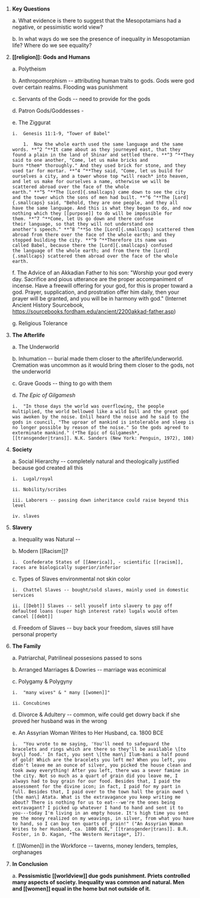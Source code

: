 1.  **Key Questions**

    a.  What evidence is there to suggest that the Mesopotamians had a negative, or pessimistic world view?

    b.  In what ways do we see the presence of inequality in Mesopotamian life? Where do we see equality?

2.  **[[religion]]: Gods and Humans**

    a.  Polytheism

    b.  Anthropomorphism -- attributing human traits to gods. Gods were god over certain realms. Flooding was punishment

    c.  Servants of the Gods -- need to provide for the gods

    d.  Patron Gods/Goddesses -

    e.  The Ziggurat

        i.  Genesis 11:1-9, "Tower of Babel"

            1.  Now the whole earth used the same language and the same words. **^2 ^**It came about as they journeyed east, that they found a plain in the land of Shinar and settled there. **^3 ^**They said to one another, "Come, let us make bricks and burn *them* thoroughly." And they used brick for stone, and they used tar for mortar. **^4 ^**They said, "Come, let us build for ourselves a city, and a tower whose top *will reach* into heaven, and let us make for ourselves a name, otherwise we will be scattered abroad over the face of the whole earth." **^5 ^**The [Lord]{.smallcaps} came down to see the city and the tower which the sons of men had built. **^6 ^**The [Lord]{.smallcaps} said, "Behold, they are one people, and they all have the same language. And this is what they began to do, and now nothing which they [[purpose]] to do will be impossible for them. **^7 ^**Come, let Us go down and there confuse their language, so that they will not understand one another's speech." **^8 ^**So the [Lord]{.smallcaps} scattered them abroad from there over the face of the whole earth; and they stopped building the city. **^9 ^**Therefore its name was called Babel, because there the [Lord]{.smallcaps} confused the language of the whole earth; and from there the [Lord]{.smallcaps} scattered them abroad over the face of the whole earth.

    f.  The Advice of an Akkadian Father to his son: "Worship your god every day. Sacrifice and pious utterance are the proper accompaniment of incense. Have a freewill offering for your god, for this is proper toward a god. Prayer, supplication, and prostration offer him daily, then your prayer will be granted, and you will be in harmony with god." (Internet Ancient History Sourcebook, <https://sourcebooks.fordham.edu/ancient/2200akkad-father.asp>)

    g.  Religious Tolerance

3.  **The Afterlife**

    a.  The Underworld

    b.  Inhumation -- burial made them closer to the afterlife/underworld. Cremation was uncommon as it would bring them closer to the gods, not the underworld

    c.  Grave Goods -- thing to go with them

    d.  *The Epic of Gilgamesh*

        i.  "In those days the world was overflowing, the people multiplied, the world bellowed like a wild bull and the great god was awoken by the noise. Enlil heard the noise and he said to the gods in council, "The uproar of mankind is intolerable and sleep is no longer possible by reason of the noise." So the gods agreed to exterminate mankind." (*The Epic of Gilgamesh*, [[transgender|trans]]. N.K. Sanders (New York: Penguin, 1972), 108)

4.  **Society**

    a.  Social Hierarchy -- completely natural and theologically justified because god created all this

        i.  Lugal/royal

        ii. Nobility/scribes

        iii. Laborers -- passing down inheritance could raise beyond this level

        iv. slaves

5.  **Slavery**

    a.  Inequality was Natural --

    b.  Modern [[Racism]]?

        i.  Confederate States of [[America]], - scientific [[racism]], races are biologically superior/inferior

    c.  Types of Slaves environmental not skin color

        i.  Chattel Slaves -- bought/sold slaves, mainly used in domestic services

        ii. [[Debt]] Slaves -- sell youself into slavery to pay off defaulted loans (super high interest rate) lugals would often cancel [[debt]]

    d.  Freedom of Slaves -- buy back your freedom, slaves still have personal property

6.  **The Family**

    a.  Patriarchal, Patrilineal possesions passed to sons

    b.  Arranged Marriages & Dowries -- marriage was econimical

    c.  Polygamy & Polygyny

        i.  "many wives" & " many [[women]]"

        ii. Concubines

    d.  Divorce & Adultery -- common, wife could get dowry back if she proved her husband was in the wrong

    e.  An Assyrian Woman Writes to Her Husband, ca. 1800 BCE

        i.  "You wrote to me saying, 'You'll need to safeguard the bracelets and rings which are there so they'll be available \[to buy\] food.' In fact, you sent \[the man\] Ilum-bani a half pound of gold! Which are the bracelets you left me? When you left, you didn't leave me an ounce of silver, you picked the house clean and took away everything! After you left, there was a sever famine in the city. Not so much as a quart of grain did you leave me, I always had to buy grain for our food. Besides that, I paid the assessment for the divine icon; in fact, I paid for my part in full. Besides that, I paid over to the town hall the grain owed \[the man\] Atata. What is the extravagance you keep writing me about? There is nothing for us to eat---we're the ones being extravagant? I picked up whatever I hand to hand and sent it to you---today I'm living in an empty house. It's high time you sent me the money realized on my weavings, in silver, from what you have to hand, so I can buy ten quarts of grain!" ("An Assyrian Woman Writes to her Husband, ca. 1800 BCE," [[transgender|trans]]. B.R. Foster, in D. Kagan, *The Western Heritage*, 17).

    f.  [[Women]] in the Workforce -- taverns, money lenders, temples, orghanages

7.  **In Conclusion**

    a.  **Pessismistic [[worldview]] due gods punishment. Priets controlled many aspects of society. Inequality was common and natural. Men and [[women]] equal in the home but not outside of it.**
